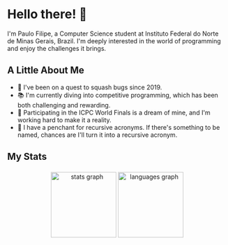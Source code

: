 # Hello there! 👋

I'm Paulo Filipe, a Computer Science student at Instituto Federal do Norte de Minas Gerais, Brazil. I'm deeply interested in the world of programming and enjoy the challenges it brings.

## A Little About Me

- 🐞 I've been on a quest to squash bugs since 2019. 
- 📚 I'm currently diving into competitive programming, which has been both challenging and rewarding.
- 🎯 Participating in the ICPC World Finals is a dream of mine, and I'm working hard to make it a reality.
- 🔄 I have a penchant for recursive acronyms. If there's something to be named, chances are I'll turn it into a recursive acronym.

## My Stats

###

<div align="center">
  <img src="https://github-readme-stats.vercel.app/api?username=filipemsilv4&hide_title=true&hide_rank=false&rank_icon=percentile&show_icons=true&include_all_commits=true&count_private=true&disable_animations=false&theme=dracula&locale=en&hide_border=false&order=1&theme=transparent&custom_title=My%20Github%20stats" height="150" alt="stats graph" />
  
  <img src="https://github-readme-stats.vercel.app/api/top-langs?username=filipemsilv4&locale=en&hide_title=true&layout=compact&card_width=320&langs_count=8&theme=transparent&hide_border=false&order=2" height="150" alt="languages graph" />

  <!--
  <img src="https://github-readme-stats.vercel.app/api/wakatime?username=filipemsilv4" alt="Harlok's WakaTime stats">
  -->

</div>

###

<!--
**filipemsilv4/filipemsilv4** is a ✨ _special_ ✨ repository because its `README.md` (this file) appears on your GitHub profile.

Here are some ideas to get you started:

- 🔭 I’m currently working on ...
- 🌱 I’m currently learning ...
- 👯 I’m looking to collaborate on ...
- 🤔 I’m looking for help with ...
- 💬 Ask me about ...
- 📫 How to reach me: ...
- 😄 Pronouns: ...
- ⚡ Fun fact: ...
-->
